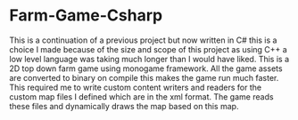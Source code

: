 # Farm-Game-Csharp
This is a continuation of a previous project but now written in C# this is a choice I made because of the size and scope of this project as using C++ a 
low level language was taking much longer than I would have liked. This is a 2D top down farm game using monogame framework. All the game assets 
are converted to binary on compile this makes the game run much faster. This required me to write custom content writers and readers for the custom
map files I defined which are in the xml format. The game reads these files and dynamically draws the map based on this map.
